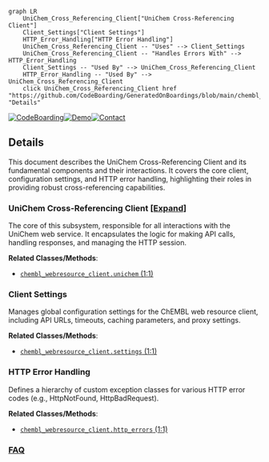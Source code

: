 ```mermaid
graph LR
    UniChem_Cross_Referencing_Client["UniChem Cross-Referencing Client"]
    Client_Settings["Client Settings"]
    HTTP_Error_Handling["HTTP Error Handling"]
    UniChem_Cross_Referencing_Client -- "Uses" --> Client_Settings
    UniChem_Cross_Referencing_Client -- "Handles Errors With" --> HTTP_Error_Handling
    Client_Settings -- "Used By" --> UniChem_Cross_Referencing_Client
    HTTP_Error_Handling -- "Used By" --> UniChem_Cross_Referencing_Client
    click UniChem_Cross_Referencing_Client href "https://github.com/CodeBoarding/GeneratedOnBoardings/blob/main/chembl_webresource_client/UniChem_Cross_Referencing_Client.md" "Details"
```

[![CodeBoarding](https://img.shields.io/badge/Generated%20by-CodeBoarding-9cf?style=flat-square)](https://github.com/CodeBoarding/CodeBoarding)[![Demo](https://img.shields.io/badge/Try%20our-Demo-blue?style=flat-square)](https://www.codeboarding.org/demo)[![Contact](https://img.shields.io/badge/Contact%20us%20-%20contact@codeboarding.org-lightgrey?style=flat-square)](mailto:contact@codeboarding.org)

## Details

This document describes the UniChem Cross-Referencing Client and its fundamental components and their interactions. It covers the core client, configuration settings, and HTTP error handling, highlighting their roles in providing robust cross-referencing capabilities.

### UniChem Cross-Referencing Client [[Expand]](./UniChem_Cross_Referencing_Client.md)
The core of this subsystem, responsible for all interactions with the UniChem web service. It encapsulates the logic for making API calls, handling responses, and managing the HTTP session.


**Related Classes/Methods**:

- <a href="https://github.com/chembl/chembl_webresource_client/chembl_webresource_client/unichem.py#L1-L1" target="_blank" rel="noopener noreferrer">`chembl_webresource_client.unichem` (1:1)</a>


### Client Settings
Manages global configuration settings for the ChEMBL web resource client, including API URLs, timeouts, caching parameters, and proxy settings.


**Related Classes/Methods**:

- <a href="https://github.com/chembl/chembl_webresource_client/chembl_webresource_client/settings.py#L1-L1" target="_blank" rel="noopener noreferrer">`chembl_webresource_client.settings` (1:1)</a>


### HTTP Error Handling
Defines a hierarchy of custom exception classes for various HTTP error codes (e.g., HttpNotFound, HttpBadRequest).


**Related Classes/Methods**:

- <a href="https://github.com/chembl/chembl_webresource_client/chembl_webresource_client/http_errors.py#L1-L1" target="_blank" rel="noopener noreferrer">`chembl_webresource_client.http_errors` (1:1)</a>




### [FAQ](https://github.com/CodeBoarding/GeneratedOnBoardings/tree/main?tab=readme-ov-file#faq)